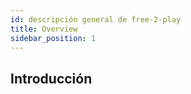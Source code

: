 ```yaml
---
id: descripción general de free-2-play
title: Overview
sidebar_position: 1
---
```


## Introducción
